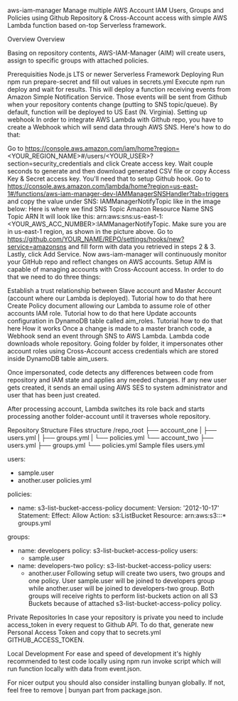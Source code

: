 aws-iam-manager
Manage multiple AWS Account IAM Users, Groups and Policies using Github Repository & Cross-Account access with simple AWS Lambda function based on-top Serverless framework.

Overview
Overview

Basing on repository contents, AWS-IAM-Manager (AIM) will create users, assign to specific groups with attached policies.

Prerequisities
Node.js LTS or newer
Serverless Framework
Deploying
Run npm run prepare-secret and fill out values in secrets.yml
Execute npm run deploy and wait for results. This will deploy a function receiving events from Amazon Simple Notification Service. Those events will be sent from Github when your repository contents change (putting to SNS topic/queue). By default, function will be deployed to US East (N. Virginia).
Setting up webhook
In order to integrate AWS Lambda with Github repo, you have to create a Webhook which will send data through AWS SNS. Here's how to do that:

Go to https://console.aws.amazon.com/iam/home?region=<YOUR_REGION_NAME>#/users/<YOUR_USER>?section=security_credentials and click Create access key. Wait couple seconds to generate and then download generated CSV file or copy Access Key & Secret access key. You'll need that to setup Github hook.
Go to https://console.aws.amazon.com/lambda/home?region=us-east-1#/functions/aws-iam-manager-dev-IAMManagerSNSHandler?tab=triggers and copy the value under SNS: IAMManagerNotifyTopic like in the image below: Here is where we find SNS Topic Amazon Resource Name SNS Topic ARN It will look like this: arn:aws:sns:us-east-1:<YOUR_AWS_ACC_NUMBER>:IAMManagerNotifyTopic. Make sure you are in us-east-1 region, as shown in the picture above.
Go to https://github.com/YOUR_NAME/REPO/settings/hooks/new?service=amazonsns and fill form with data you retrieved in steps 2 & 3. Lastly, click Add Service.
Now aws-iam-manager will continuously monitor your GitHub repo and reflect changes on AWS accounts.
Setup
AIM is capable of managing accounts with Cross-Account access. In order to do that we need to do three things:

Establish a trust relationship between Slave account and Master Account (account where our Lambda is deployed). Tutorial how to do that here
Create Policy document allowing our Lambda to assume role of other accounts IAM role. Tutorial how to do that here
Update accounts configuration in DynamoDB table called aim_roles. Tutorial how to do that here
How it works
Once a change is made to a master branch code, a Webhook send an event through SNS to AWS Lambda. Lambda code downloads whole repository. Going folder by folder, it impersonates other account roles using Cross-Account access credentials which are stored inside DynamoDB table aim_users.

Once impersonated, code detects any differences between code from repository and IAM state and applies any needed changes. If any new user gets created, it sends an email using AWS SES to system administrator and user that has been just created.

After processing account, Lambda switches its role back and starts processing another folder-account until it traverses whole repository.

Repository Structure
Files structure
/repo_root
├── account_one
|     ├── users.yml
|     ├── groups.yml
|     └── policies.yml
└── account_two
      ├── users.yml
      ├── groups.yml
      └── policies.yml
Sample files
users.yml

users:
  - sample.user
  - another.user
policies.yml

policies:
  - name: s3-list-bucket-access-policy
    document:
      Version: '2012-10-17'
      Statement:
        Effect: Allow
        Action: s3:ListBucket
        Resource: arn:aws:s3:::*
groups.yml

groups:
  - name: developers
    policy: s3-list-bucket-access-policy
    users:
      - sample.user
  - name: developers-two
    policy: s3-list-bucket-access-policy
    users:
      - another.user
Following setup will create two users, two groups and one policy. User sample.user will be joined to developers group while another.user will be joined to developers-two group. Both groups will receive rights to perform list-buckets action on all S3 Buckets because of attached s3-list-bucket-access-policy policy.

Private Repositories
In case your repository is private you need to include access_token in every request to Github API. To do that, generate new Personal Access Token and copy that to secrets.yml GITHUB_ACCESS_TOKEN.

Local Development
For ease and speed of development it's highly recommended to test code locally using npm run invoke script which will run function locally with data from event.json.

For nicer output you should also consider installing bunyan globally. If not, feel free to remove | bunyan part from package.json.
